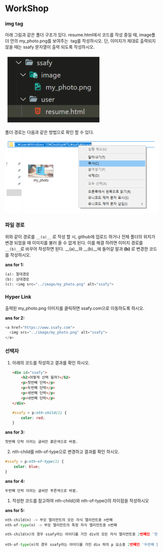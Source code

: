 # WorkShop

### img tag

아래 그림과 같은 폴더 구조가 있다. resume.html에서 코드를 작성 중일 때, image폴더 안의 my_photo.png를 보여주는 <img> tag를 작성하시오.
단, 이미지가 제대로 출력되지 않을 때는 ssafy 문자열이 출력 되도록 작성하시오.

![image-20220203085208228](workshop.assets/image-20220203085208228.png)

폴더 경로는 다음과 같은 방법으로 확인 할 수 있다.

![image-20220203085216363](workshop.assets/image-20220203085216363.png)

### 파일 경로

위와 같이 경로를 `__(a)__` 로 작성 할 시, github에 업로드 하거나 전체 폴더의 위치가 변경 되었을 때 이미지를 불러 올 수 없게 된다. 이를 해결 하려면 이미지 경로를 `__(b)__`로 바꾸어 작성하면 된다.
__(a)__와 __(b)__에 들어갈 말과 __(b)__ 로 변경한 코드를 작성하시오.

**ans for 1:**

```python
(a): 절대경로
(b): 상대경로
(c): <img src="../image/my_photo.png" alt="ssafy">
```





### Hyper Link

출력된 my_photo.png 이미지를 클릭하면 ssafy.com으로 이동하도록 하시오.

**ans for 2:**

```python
<a href="https://www.ssafy.com">
  <img src="../image/my_photo.png" alt="ssafy">
</a>
```





###  선택자

1. 아래의 코드를 작성하고 결과를 확인 하시오.

   ```html
   <div id="ssafy">
       <h2>어떻게 선택 될까?</h2>
       <p>첫번째 단락</p>
       <p>두번째 단락</p>
       <p>세번째 단락</p>
       <p>네번째 단락</p>
   </div>
   ```

   ```css
   #ssafy > p:nth-child(2) {
       color: red;
   }
   ```


**ans for 3:**

```python
첫번째 단락 이라는 글씨만 붉은색으로 바뀜.
```



2. nth-child를 nth-of-type으로 변경하고 결과를 확인 하시오.

```css
#ssafy > p:nth-of-type(2) {
    color: blue;
}
```

**ans for 4:**

```python
두번째 단락 이라는 글씨만 푸른색으로 바뀜.
```



1. 작성한 코드를 참고하여 nth-child()와 nth-of-type()의 차이점을 작성하시오

**ans for 5:**

```python
nth-child(n) -> 부모 엘리먼트의 모든 자식 엘리먼트중 n번째
nth-of-type(n) -> 부모 엘리먼트의 특정 자식 엘리먼트중 n번째
```

```python
nth-child(n)의 경우 ssafy라는 아이디를 가진 div의 모든 자식 엘리먼트중 2번째인 '첫번째 단락'에 영향을 주었음.

nth-of-type(n)의 경우 ssafy라는 아이디를 가진 div 하의 p 요소중 2번째인 '두번째 단락'에 영향을 주었음.
```


